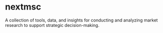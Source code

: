 # nextmsc
A collection of tools, data, and insights for conducting and analyzing market research to support strategic decision-making.
